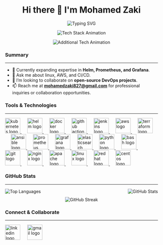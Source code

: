 <h1 align="center">Hi there 👋 I'm Mohamed Zaki</h1>

<p align="center">
  <img src="https://readme-typing-svg.demolab.com?font=Fira+Code&weight=600&size=26&pause=1500&color=FFFFFF&center=true&vCenter=true&width=850&lines=DevOps+Engineer" alt="Typing SVG" />
</p>

<p align="center">
  <img src="https://readme-typing-svg.demolab.com?font=Fira+Code&weight=600&size=20&pause=1200&color=FFFFFF&center=true&vCenter=true&width=850&lines=Kubernetes+|+AWS+|+GitHub+Actions+|+Terraform+|+Ansible" alt="Tech Stack Animation" />
</p>

<p align="center">
  <img src="https://readme-typing-svg.demolab.com?font=Fira+Code&weight=600&size=20&pause=1200&color=FFFFFF&center=true&vCenter=true&width=850&lines=Docker+|+Helm+|+Prometheus+|+Linux" alt="Additional Tech Animation" />
</p>

### Summary
---
- 🌱 Currently expanding expertise in **Helm, Prometheus, and Grafana**.
- 💬 Ask me about linux, AWS, and CI/CD. 
- 👯 I’m looking to collaborate on **open-source DevOps projects**.  
- 📫 Reach me at **[mohamedzaki827@gmail.com](mailto:mohamedzaki827@gmail.com)** for professional inquiries or collaboration opportunities.

### Tools & Technologies
--- 
<div align="left">
  <a href="https://kubernetes.io/" target="_blank">
    <img src="https://skillicons.dev/icons?i=kubernetes" height="50" alt="kubernetes logo" />
  </a>
  <img width="15" />
  <a href="https://helm.sh/" target="_blank">
    <img src="https://cdn.simpleicons.org/helm/0F1689" height="50" alt="helm logo" />
  </a>
  <img width="15" />
  <a href="https://www.docker.com/" target="_blank">
    <img src="https://skillicons.dev/icons?i=docker" height="50" alt="docker logo" />
  </a>
  <img width="15" />
  <a href="https://github.com/features/actions" target="_blank">
    <img src="https://cdn.simpleicons.org/githubactions/2088FF" height="50" alt="github actions logo" />
  </a>
  <img width="15" />
  <a href="https://www.jenkins.io/" target="_blank">
    <img src="https://skillicons.dev/icons?i=jenkins" height="50" alt="jenkins logo" />
  </a>
  <img width="15" />
  <a href="https://aws.amazon.com/" target="_blank">
    <img src="https://skillicons.dev/icons?i=aws" height="50" alt="aws logo" />
  </a>
  <img width="15" />
  <a href="https://www.terraform.io/" target="_blank">
    <img src="https://cdn.simpleicons.org/terraform/7B42BC" height="50" alt="terraform logo" />
  </a>
  <img width="15" />
  <a href="https://www.ansible.com/" target="_blank">
    <img src="https://cdn.jsdelivr.net/gh/devicons/devicon/icons/ansible/ansible-original.svg" height="50" alt="ansible logo" />
  </a>
  <img width="15" />
  <a href="https://prometheus.io/" target="_blank">
    <img src="https://skillicons.dev/icons?i=prometheus" height="50" alt="prometheus logo" />
  </a>
  <img width="15" />
  <a href="https://grafana.com/" target="_blank">
    <img src="https://skillicons.dev/icons?i=grafana" height="50" alt="grafana logo" />
  </a>
  <img width="15" />
  <a href="https://www.elastic.co/elasticsearch/" target="_blank">
    <img src="https://cdn.jsdelivr.net/gh/devicons/devicon/icons/elasticsearch/elasticsearch-original.svg" height="50" alt="elasticsearch logo" />
  </a>
  <img width="15" />
  <a href="https://www.python.org/" target="_blank">
    <img src="https://skillicons.dev/icons?i=py" height="50" alt="python logo" />
  </a>
  <img width="15" />
  <a href="https://www.gnu.org/software/bash/" target="_blank">
    <img src="https://skillicons.dev/icons?i=bash" height="50" alt="bash logo" />
  </a>
  <img width="15" />
  <a href="https://git-scm.com/" target="_blank">
    <img src="https://cdn.simpleicons.org/git/F05032" height="50" alt="git logo" />
  </a>
  <img width="15" />
  <a href="https://nginx.org/" target="_blank">
    <img src="https://skillicons.dev/icons?i=nginx" height="50" alt="nginx logo" />
  </a>
  <img width="15" />
  <a href="https://httpd.apache.org/" target="_blank">
    <img src="https://cdn.jsdelivr.net/gh/devicons/devicon/icons/apache/apache-original.svg" height="50" alt="apache logo" />
  </a>
  <img width="15" />
  <a href="https://www.linux.org/" target="_blank">
    <img src="https://cdn.jsdelivr.net/gh/devicons/devicon/icons/linux/linux-original.svg" height="50" alt="linux logo" />
  </a>
  <img width="15" />
  <a href="https://www.redhat.com/" target="_blank">
    <img src="https://cdn.simpleicons.org/redhat/EE0000" height="50" alt="redhat logo" />
  </a>
  <img width="15" />
  <a href="https://www.centos.org/" target="_blank">
    <img src="https://cdn.jsdelivr.net/gh/devicons/devicon/icons/centos/centos-original.svg" height="50" alt="centos logo" />
  </a>
</div>

### GitHub Stats
---
<div align="center" style="display: flex; flex-direction: column; align-items: center; width: 100%;">
  <div style="width: 100%; display: flex; justify-content: space-between; align-items: flex-end;">
    <img src="https://github-readme-stats.vercel.app/api/top-langs?username=Mohamedzaakii&show_icons=true&locale=en&layout=compact&theme=dracula&hide_border=false" alt="Top Languages" />
    <img src="https://github-readme-stats.vercel.app/api?username=Mohamedzaakii&show_icons=true&locale=en&theme=dracula&hide_border=false" alt="GitHub Stats" />
  </div>
  <div style="margin-top: 10px; text-align: center; width: 100%;">
    <img src="https://github-readme-streak-stats.herokuapp.com/?user=Mohamedzaakii&theme=dracula" alt="GitHub Streak" />
  </div>
</div>

### Connect & Collaborate
---
<div align="left">
  <a href="https://www.linkedin.com/in/mohamed-zaaki/" target="_blank" style="display:inline-block;">
    <img src="https://raw.githubusercontent.com/maurodesouza/profile-readme-generator/master/src/assets/icons/social/linkedin/default.svg" height="50" width="50" alt="linkedin logo" />
  </a>
  <img width="15" />
  <a href="mailto:mohamedzaki827@gmail.com" target="_blank" style="display:inline-block;">
    <img src="https://raw.githubusercontent.com/maurodesouza/profile-readme-generator/master/src/assets/icons/social/gmail/default.svg" height="50" width="50" alt="gmail logo" />
  </a>
</div>
